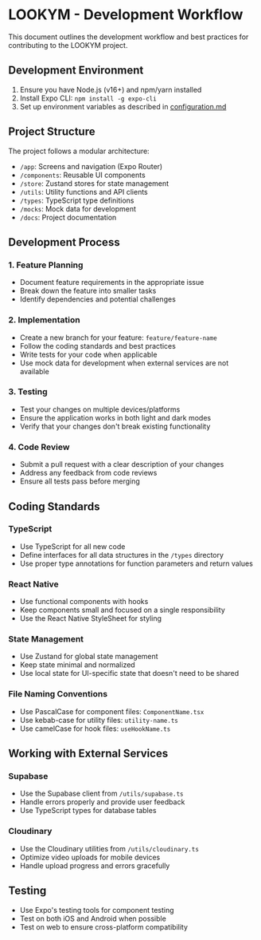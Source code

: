 # LOOKYM - Development Workflow

This document outlines the development workflow and best practices for contributing to the LOOKYM project.

## Development Environment

1. Ensure you have Node.js (v16+) and npm/yarn installed
2. Install Expo CLI: `npm install -g expo-cli`
3. Set up environment variables as described in [configuration.md](./configuration.md)

## Project Structure

The project follows a modular architecture:

- `/app`: Screens and navigation (Expo Router)
- `/components`: Reusable UI components
- `/store`: Zustand stores for state management
- `/utils`: Utility functions and API clients
- `/types`: TypeScript type definitions
- `/mocks`: Mock data for development
- `/docs`: Project documentation

## Development Process

### 1. Feature Planning

- Document feature requirements in the appropriate issue
- Break down the feature into smaller tasks
- Identify dependencies and potential challenges

### 2. Implementation

- Create a new branch for your feature: `feature/feature-name`
- Follow the coding standards and best practices
- Write tests for your code when applicable
- Use mock data for development when external services are not available

### 3. Testing

- Test your changes on multiple devices/platforms
- Ensure the application works in both light and dark modes
- Verify that your changes don't break existing functionality

### 4. Code Review

- Submit a pull request with a clear description of your changes
- Address any feedback from code reviews
- Ensure all tests pass before merging

## Coding Standards

### TypeScript

- Use TypeScript for all new code
- Define interfaces for all data structures in the `/types` directory
- Use proper type annotations for function parameters and return values

### React Native

- Use functional components with hooks
- Keep components small and focused on a single responsibility
- Use the React Native StyleSheet for styling

### State Management

- Use Zustand for global state management
- Keep state minimal and normalized
- Use local state for UI-specific state that doesn't need to be shared

### File Naming Conventions

- Use PascalCase for component files: `ComponentName.tsx`
- Use kebab-case for utility files: `utility-name.ts`
- Use camelCase for hook files: `useHookName.ts`

## Working with External Services

### Supabase

- Use the Supabase client from `/utils/supabase.ts`
- Handle errors properly and provide user feedback
- Use TypeScript types for database tables

### Cloudinary

- Use the Cloudinary utilities from `/utils/cloudinary.ts`
- Optimize video uploads for mobile devices
- Handle upload progress and errors gracefully

## Testing

- Use Expo's testing tools for component testing
- Test on both iOS and Android when possible
- Test on web to ensure cross-platform compatibility
